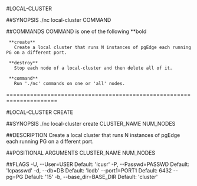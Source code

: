 #LOCAL-CLUSTER

##SYNOPSIS
    ./nc local-cluster COMMAND

##COMMANDS
    COMMAND is one of the following  **bold

     **create**
       Create a local cluster that runs N instances of pgEdge each running PG on a different port.

     **destroy**
       Stop each node of a local-cluster and then delete all of it.

     **command**
       Run './nc' commands on one or 'all' nodes.

=====================================================================

#LOCAL-CLUSTER CREATE

##SYNOPSIS
    ./nc local-cluster create CLUSTER_NAME NUM_NODES <flags>

##DESCRIPTION
    Create a local cluster that runs N instances of pgEdge each running PG on a different port.

##POSITIONAL ARGUMENTS
    CLUSTER_NAME
    NUM_NODES

##FLAGS
    -U, --User=USER
        Default: 'lcusr'
    -P, --Passwd=PASSWD
        Default: 'lcpasswd'
    -d, --db=DB
        Default: 'lcdb'
    --port1=PORT1
        Default: 6432
    --pg=PG
        Default: '15'
    -b, --base_dir=BASE_DIR
        Default: 'cluster'
